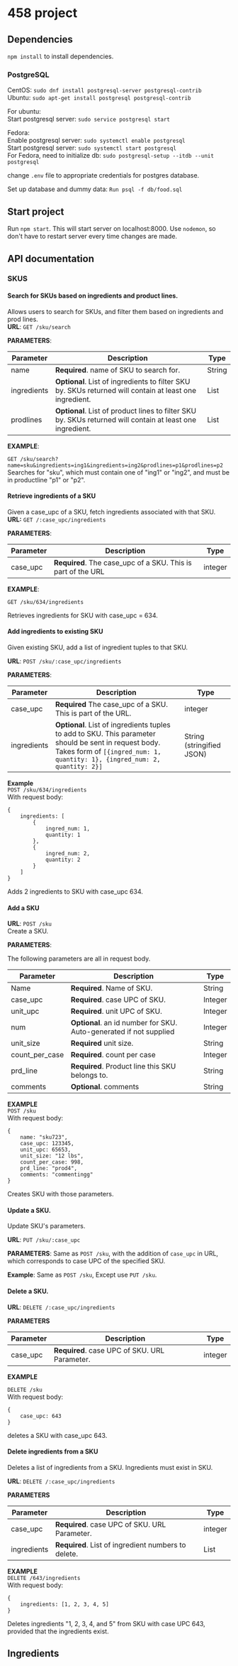 # 458 project        
        
## Dependencies        
```npm install``` to install dependencies.      
    
### PostgreSQL    
    
CentOS: ```sudo dnf install postgresql-server postgresql-contrib```      
Ubuntu: ```sudo apt-get install postgresql postgresql-contrib```      
    
For ubuntu:    
Start postgresql server: ```sudo service postgresql start```    
    
Fedora:    
Enable postgresql server: ```sudo systemctl enable postgresql```      
Start postgresql server: ```sudo systemctl start postgresql```      
For Fedora, need to initialize db: ```sudo postgresql-setup --itdb --unit postgresql```      
    
change ```.env``` file to appropriate credentials for postgres database.    
    
    
Set up database and dummy data: ```Run psql -f db/food.sql```      
## Start project      
Run ```npm start```. This will start server on localhost:8000. Use ```nodemon```, so don't have to restart server every time changes are made.        
    
    
## API documentation      
### SKUS      
    
#### Search for SKUs based on ingredients and product lines.     
Allows users to search for SKUs, and filter them based on ingredients and prod lines.    
**URL**: ```GET /sku/search```         

**PARAMETERS**:     
     
| Parameter      | Description | Type |    
| ----------- | ----------- |---------    
| name      | **Required**. name of SKU to search for. | String |    
| ingredients | **Optional**. List of ingredients to filter SKU by. SKUs returned will contain at least one ingredient. | List |    
| prodlines | **Optional**. List of product lines to filter SKU by. SKUs returned will contain at least one ingredient. | List |      
    
**EXAMPLE**:     
  
```GET /sku/search?name=sku&ingredients=ing1&ingredients=ing2&prodlines=p1&prodlines=p2```      
Searches for "sku", which must contain one of "ing1" or "ing2", and must be in productline "p1" or "p2".      
    
#### Retrieve ingredients of a SKU    
  
Given a case_upc of a SKU, fetch ingredients associated with that SKU.    
**URL:** ```GET /:case_upc/ingredients```      
  
**PARAMETERS**:     
  
| Parameter      | Description | Type |    
| ----------- | ----------- |---------    
| case_upc | **Required**. The case_upc of a SKU. This is part of the URL | integer |     
  
**EXAMPLE**:     
  
```GET /sku/634/ingredients```       
  
Retrieves ingredients for SKU with case_upc = 634.    
     
     
#### Add ingredients to existing SKU    
Given existing SKU, add a list of ingredient tuples to that SKU.    
  
**URL**: ```POST /sku/:case_upc/ingredients```      
  
**PARAMETERS**:     
  
| Parameter      | Description | Type |    
| ----------- | ----------- |---------    
| case_upc | **Required** The case_upc of a SKU. This is part of the URL. | integer |    
|ingredients | **Optional**. List of ingredients tuples to add to SKU. This parameter should be sent in request body. Takes form of ```[{ingred_num: 1, quantity: 1}, {ingred_num: 2, quantity: 2}] ``` | String (stringified JSON) |      
    
**Example**     
```POST /sku/634/ingredients```      
With request body:     
```    
{    
    ingredients: [    
        {    
            ingred_num: 1,     
            quantity: 1     
        },     
        {    
            ingred_num: 2,     
            quantity: 2    
        }    
    ]    
}    
```     
Adds 2 ingredients to SKU with case_upc 634.      
    
  
#### Add a SKU    
  
**URL**: ```POST /sku```      
Create a SKU.    
  
**PARAMETERS**:     
  
The following parameters are all in request body.    
  
| Parameter      | Description | Type |    
| ----------- | ----------- |---------    
| Name | **Required**. Name of SKU. | String |     
| case_upc | **Required**. case UPC of SKU. | Integer |     
| unit_upc | **Required**. unit UPC of SKU. | Integer |     
| num | **Optional**. an id number for SKU. Auto-generated if not supplied| Integer |     
| unit_size | **Required** unit size. | String |     
| count_per_case | **Required**. count per case | Integer |     
| prd_line | **Required**. Product line this SKU belongs to. | String |     
| comments | **Optional**. comments | String |     
  
**EXAMPLE**     
```POST /sku```      
With request body:    
```      
{      
    name: "sku723",     
    case_upc: 123345,     
    unit_upc: 65653,     
    unit_size: "12 lbs",     
    count_per_case: 998,    
    prd_line: "prod4",    
    comments: "commentingg"    
}    
```    
Creates SKU with those parameters.    
   
    
#### Update a SKU.    
  
Update SKU's parameters.    
  
**URL**: ```PUT /sku/:case_upc```      
  
**PARAMETERS**: Same as ```POST /sku```, with the addition of ```case_upc``` in URL, which corresponds to case UPC of the specified SKU.    
  
**Example**: Same as ```POST /sku```, Except use ```PUT /sku```.      
  
      
#### Delete a SKU.    
  
**URL**: ```DELETE /:case_upc/ingredients```      
  
**PARAMETERS**     
  
| Parameter      | Description | Type |    
| ----------- | ----------- |---------    
| case_upc | **Required**. case UPC of SKU. URL Parameter. | integer |       
  
**EXAMPLE**     
  
```DELETE /sku```    
With request body:    
```    
{    
    case_upc: 643    
}    
```      
deletes a SKU with case_upc 643.       
    
  
#### Delete ingredients from a SKU      
Deletes a list of ingredients from a SKU. Ingredients must exist in SKU.    
  
**URL**: ```DELETE /:case_upc/ingredients```      
  
**PARAMETERS**      
  
| Parameter      | Description | Type |    
| ----------- | ----------- |---------|    
| case_upc | **Required**. case UPC of SKU. URL Parameter. | integer |       
| ingredients| **Required**. List of ingredient numbers to delete. | List |    
  
  
**EXAMPLE**     
```DELETE /643/ingredients```    
With request body:    
```    
{    
    ingredients: [1, 2, 3, 4, 5]    
}    
```    
  
Deletes ingredients "1, 2, 3, 4, and 5" from SKU with case UPC 643, provided that the ingredients exist.       
     
## Ingredients    
    
    
    
    
    
    
    
    
    
    
    
    
